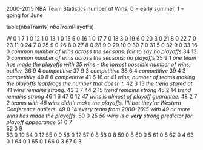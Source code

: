 2000-2015 NBA Team Statistics
number of Wins, 0 = early summer, 1 = going for June

table(nbaTrain$W, nbaTrain$Playoffs)

W     0  1
7     1  0
12    1  0
13    1  0
15    5  0
16    1  0
17    7  0
18    3  0
19    6  0
20    3  0
21    8  0
22    7  0
23   11  0
24    7  0
25    9  0
26    8  0
27    8  0
28    9  0
29   10  0
30    7  0
31    5  0
32    9  0
33   16  0  _common number of wins across the seasons; fair to say no playoffs_
34   13  0  _common number of wins across the seasons; no playoffs_
35    9  1  _one team has made the playoffs with 35 wins - the lowest possible number of wins; outlier._
36    9  4  _competitive_
37    9  3  _competitive_
38    6  4  _competitive_
39    4  3  _competitive_
40    8  6  _competitive_
41    6 16  _at 41 wins, number of teams making the playoffs leapfrogs the number that doesn't._
42    3 13  _the trend stared at 41 wins remains strong._
43    3  7
44    2 15  _trend remains strong_
45    2 14  _trend remains strong_
46    1  6
47    0 12  _47 wins is almost of playoff guarantee._
48    2  7  _2 teams with 48 wins didn't make the playoffs. I'll bet they're Western Conference outliers._
49    0 14  _every team from 2000-2015 with 49 or more wins has made the playoffs._
50    0 25  _50 wins is a **very** strong predictor for playoff appearance_
51    0  7  
52    0  9  
53    0 10
54    0 12
55    0  9
56    0 12
57    0  8
58    0  8
59    0  8
60    0  5
61    0  5
62    0  4
63    0  1
64    0  1
65    0  1
66    0  3
67    0  3